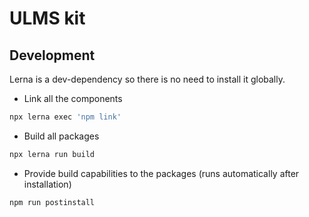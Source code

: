 # ULMS kit


## Development

Lerna is a dev-dependency so there is no need to install it globally.

- Link all the components

```bash
npx lerna exec 'npm link'
```

- Build all packages

```bash
npx lerna run build
```

- Provide build capabilities to the packages (runs automatically after installation)

```bash
npm run postinstall
```
